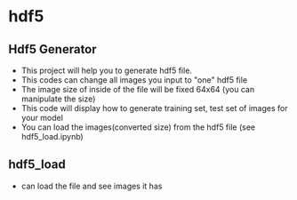 # hdf5
## Hdf5 Generator
* This project will help you to generate hdf5 file.
* This codes can change all images you input to "one" hdf5 file
* The image size of inside of the file will be fixed 64x64 (you can manipulate the size)
* This code will display how to generate training set, test set of images for your model
* You can load the images(converted size) from the hdf5 file (see hdf5_load.ipynb)

## hdf5_load
* can load the file and see images it has

